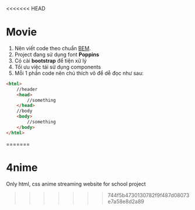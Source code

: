 <<<<<<< HEAD
# Movie

1. Nên viết code theo chuẩn [BEM](https://www.youtube.com/watch?v=v1hSncGZg24).
2. Project đang sử dụng font **Poppins**
3. Có cài **bootstrap** để tiện xử lý
4. Tối ưu việc tái sử dụng components
5. Mỗi 1 phần code nên chú thích vô để dễ đọc như sau:

```html
<html>
    //header
    <head>
        //something
    </head>
    //body
    <body>
        //something
    </body>
</html>
```
=======
# 4nime
Only html, css anime streaming website for school project
>>>>>>> 744f5b4730130782f9f487d08073e7a58e8d2a89

